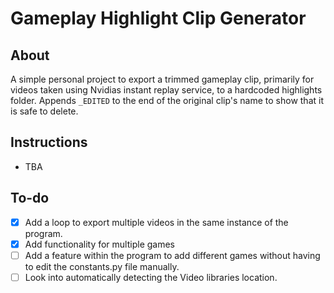 # Gameplay Highlight Clip Generator
## About
A simple personal project to export a trimmed gameplay clip, primarily for videos taken using Nvidias instant replay service, to a hardcoded highlights folder. Appends `_EDITED` to the end of the original clip's name to show that it is safe to delete. 

## Instructions
- TBA


## To-do
- [x] Add a loop to export multiple videos in the same instance of the program.
- [x] Add functionality for multiple games
- [ ] Add a feature within the program to add different games without having to edit the constants.py file manually. 
- [ ] Look into automatically detecting the Video libraries location.
